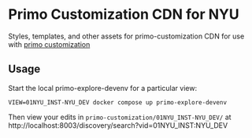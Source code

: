 # Primo Customization CDN for NYU

Styles, templates, and other assets for primo-customization CDN for use with [primo customization](https://github.com/NYULibraries/primo-customization/)

## Usage

Start the local primo-explore-devenv for a particular view:

```
VIEW=01NYU_INST-NYU_DEV docker compose up primo-explore-devenv
```

Then view your edits in `primo-customization/01NYU_INST-NYU_DEV/` at http://localhost:8003/discovery/search?vid=01NYU_INST:NYU_DEV
